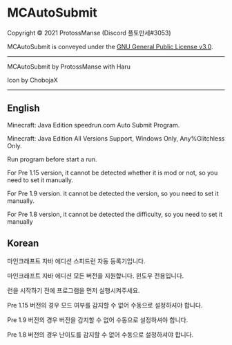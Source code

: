# MCAutoSubmit

Copyright © 2021 ProtossManse (Discord 플토만세#3053)

MCAutoSubmit is conveyed under the [GNU General Public License v3.0](https://github.com/ProtossManse/Auto-Submit/blob/main/LICENSE.txt).

---

MCAutoSubmit by ProtossManse with Haru

Icon by ChobojaX

---

## English

Minecraft: Java Edition speedrun.com Auto Submit Program.

Minecraft: Java Edition All Versions Support, Windows Only, Any%Glitchless Only.

Run program before start a run.

For Pre 1.15 version, it cannot be detected whether it is mod or not, so you need to set it manually.

For Pre 1.9 version. it cannot be detected the version, so you need to set it manually.

For Pre 1.8 version, it cannot be detected the difficulty, so you need to set it manually

## Korean

마인크래프트 자바 에디션 스피드런 자동 등록기입니다.

마인크래프트 자바 에디션 모든 버전을 지원합니다. 윈도우 전용입니다.

런을 시작하기 전에 프로그램을 먼저 실행시켜주세요.

Pre 1.15 버전의 경우 모드 여부를 감지할 수 없어 수동으로 설정하셔야 합니다.

Pre 1.9 버전의 경우 버전을 감지할 수 없어 수동으로 설정하셔야 합니다.

Pre 1.8 버전의 경우 난이도를 감지할 수 없어 수동으로 설정하셔야 합니다.

